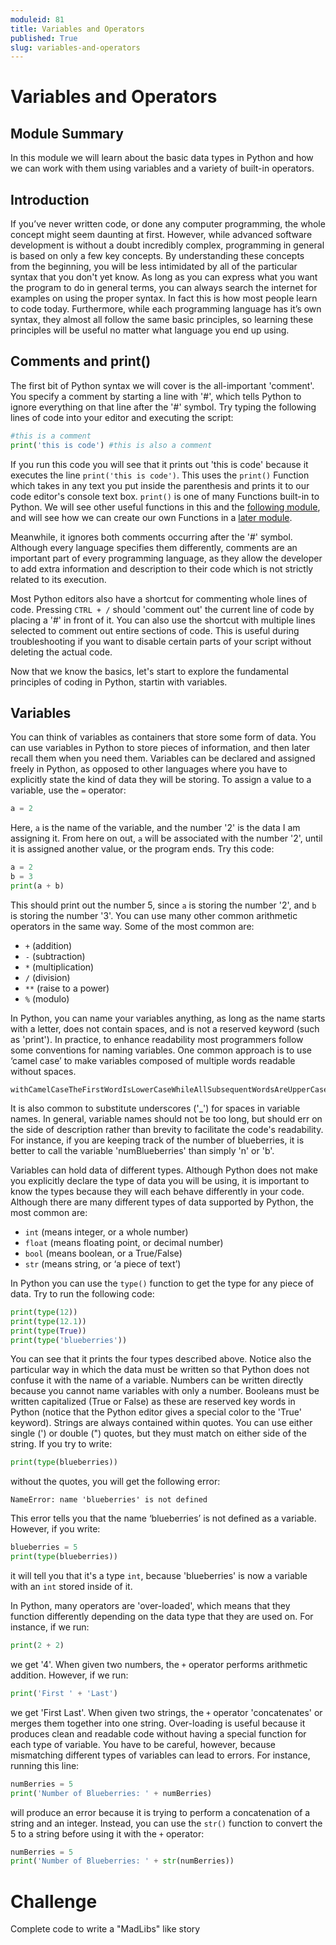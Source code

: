```yaml
---
moduleid: 81
title: Variables and Operators
published: True
slug: variables-and-operators
---
```


# Variables and Operators

## Module Summary

In this module we will learn about the basic data types in Python and how we can work with them using variables and a variety of built-in operators.

## Introduction

If you’ve never written code, or done any computer programming, the whole concept might seem daunting at first. However, while advanced software development is without a doubt incredibly complex, programming in general is based on only a few key concepts. By understanding these concepts from the beginning, you will be less intimidated by all of the particular syntax that you don't yet know. As long as you can express what you want the program to do in general terms, you can always search the internet for examples on using the proper syntax. In fact this is how most people learn to code today. Furthermore, while each programming language has it’s own syntax, they almost all follow the same basic principles, so learning these principles will be useful no matter what language you end up using.

## Comments and print()

The first bit of Python syntax we will cover is the all-important 'comment'. You specify a comment by starting a line with '#', which tells Python to ignore everything on that line after the '#' symbol. Try typing the following lines of code into your editor and executing the script:

```python
#this is a comment
print('this is code') #this is also a comment
```

If you run this code you will see that it prints out 'this is code' because it executes the line `print('this is code')`. This uses the `print()` Function which takes in any text you put inside the parenthesis and prints it to our code editor's console text box. `print()` is one of many Functions built-in to Python. We will see other useful functions in this and the [following module](), and will see how we can create our own Functions in a [later module]().

Meanwhile, it ignores both comments occurring after the '#' symbol. Although every language specifies them differently, comments are an important part of every programming language, as they allow the developer to add extra information and description to their code which is not strictly related to its execution. 

Most Python editors also have a shortcut for commenting whole lines of code. Pressing `CTRL + /` should 'comment out' the current line of code by placing a '#' in front of it. You can also use the shortcut with multiple lines selected to comment out entire sections of code. This is useful during troubleshooting if you want to disable certain parts of your script without deleting the actual code.

Now that we know the basics, let's start to explore the fundamental principles of coding in Python, startin with variables.

## Variables

You can think of variables as containers that store some form of data. You can use variables in Python to store pieces of information, and then later recall them when you need them. Variables can be declared and assigned freely in Python, as opposed to other languages where you have to explicitly state the kind of data they will be storing. To assign a value to a variable, use the `=` operator:

```python
a = 2
```

Here, `a` is the name of the variable, and the number '2' is the data I am assigning it. From here on out, `a` will be associated with the number '2', until it is assigned another value, or the program ends. Try this code:

```python
a = 2
b = 3
print(a + b)
```

This should print out the number 5, since `a` is storing the number '2', and `b` is storing the number '3'. You can use many other common arithmetic operators in the same way. Some of the most common are:

- `+` (addition)
- `-` (subtraction)
- `*` (multiplication)
- `/` (division)
- `**` (raise to a power)
- `%` (modulo)

In Python, you can name your variables anything, as long as the name starts with a letter, does not contain spaces, and is not a reserved keyword (such as 'print'). In practice, to enhance readability most programmers follow some conventions for naming variables. One common approach is to use ‘camel case’ to make variables composed of multiple words readable without spaces.

```
withCamelCaseTheFirstWordIsLowerCaseWhileAllSubsequentWordsAreUpperCase
```

It is also common to substitute underscores ('_') for spaces in variable names. In general, variable names should not be too long, but should err on the side of description rather than brevity to facilitate the code's readability. For instance, if you are keeping track of the number of blueberries, it is better to call the variable 'numBlueberries' than simply 'n' or 'b'.

Variables can hold data of different types. Although Python does not make you explicitly declare the type of data you will be using, it is important to know the types because they will each behave differently in your code. Although there are many different types of data supported by Python, the most common are:

- `int` (means integer, or a whole number)
- `float` (means floating point, or decimal number)
- `bool` (means boolean, or a True/False)
- `str` (means string, or ‘a piece of text’)

In Python you can use the `type()` function to get the type for any piece of data. Try to run the following code:

```python
print(type(12))
print(type(12.1))
print(type(True))
print(type('blueberries'))
```

You can see that it prints the four types described above. Notice also the particular way in which the data must be written so that Python does not confuse it with the name of a variable. Numbers can be written directly because you cannot name variables with only a number. Booleans must be written capitalized (True or False) as these are reserved key words in Python (notice that the Python editor gives a special color to the 'True' keyword). Strings are always contained within quotes. You can use either single (') or double (") quotes, but they must match on either side of the string. If you try to write:

```python
print(type(blueberries))
```

without the quotes, you will get the following error:

```
NameError: name 'blueberries' is not defined
```

This error tells you that the name ‘blueberries’ is not defined as a variable. However, if you write:

```python
blueberries = 5
print(type(blueberries))
```

it will tell you that it's a type `int`, because 'blueberries' is now a variable with an `int` stored inside of it.

In Python, many operators are 'over-loaded', which means that they function differently depending on the data type that they are used on. For instance, if we run:

```python
print(2 + 2)
```

we get '4'. When given two numbers, the `+` operator performs arithmetic addition. However, if we run:

```python
print('First ' + 'Last')
```

we get 'First Last'. When given two strings, the `+` operator 'concatenates' or merges them together into one string. Over-loading is useful because it produces clean and readable code without having a special function for each type of variable. You have to be careful, however, because mismatching different types of variables can lead to errors. For instance, running this line:

```python
numBerries = 5
print('Number of Blueberries: ' + numBerries)
```

will produce an error because it is trying to perform a concatenation of a string and an integer. Instead, you can use the `str()` function to convert the 5 to a string before using it with the `+` operator:

```python
numBerries = 5
print('Number of Blueberries: ' + str(numBerries))
```

# Challenge

Complete code to write a "MadLibs" like story